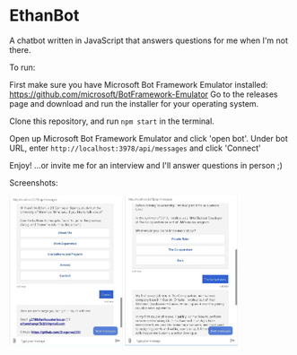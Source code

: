 # EthanBot
A chatbot written in JavaScript that answers questions for me when I'm not there.

To run:

First make sure you have Microsoft Bot Framework Emulator installed: https://github.com/microsoft/BotFramework-Emulator
Go to the releases page and download and run the installer for your operating system.

Clone this repository, and run `npm start` in the terminal.

Open up Microsoft Bot Framework Emulator and click 'open bot'. Under bot URL, enter `http://localhost:3978/api/messages` and click 'Connect'

Enjoy!
...or invite me for an interview and I'll answer questions in person ;)

Screenshots:

<p float="left">
  <img src="./ethanbot1.JPG" width="40%" />
  <img src="./ethanbot2.JPG" width="40%" /> 
</p>
